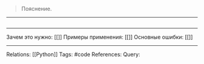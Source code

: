 
> Пояснение. 

___
```

```
___
Зачем это нужно: [[]] 
Примеры применения: [[]] 
Основные ошибки: [[]]
___
Relations: [[Python]] 
Tags: #code
References: 
Query: 